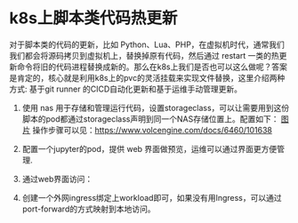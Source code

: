 # k8s上脚本类代码热更新

对于脚本类的代码的更新，比如 Python、Lua、PHP，在虚拟机时代，通常我们我们都会将源码拷贝到虚拟机上，替换掉原有代码，然后通过 restart 一类的热更新命令将旧的代码进程替换成新的。那么在k8s上我们是否也可以这么做呢？答案是肯定的，核心就是利用k8s上的pvc的灵活挂载来实现文件替换，这里介绍两种方式: 基于git runner 的CICD自动化更新和基于运维手动管理更新。

1. 使用 nas 用于存储和管理运行代码，设置storageclass，可以让需要用到这份脚本的pod都通过storageclass声明到同一个NAS存储位置上。配置如下：
[图片](./uml.jpg)
操作步骤可以见：https://www.volcengine.com/docs/6460/101638

2. 配置一个jupyter的pod，提供 web 界面做预览，运维可以通过界面更方便管理.

3. 通过web界面访问：
[](./log.png)
[](./jupyter-home.png)

4. 创建一个外网ingress绑定上workload即可，如果没有用Ingress，可以通过port-forward的方式映射到本地访问。